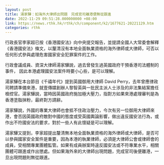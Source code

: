 ```yaml
---
layout: post
title: 湯家驊：如海外大律師出問題　完成官司離港便無從跟進
date: 2022-11-29 09:51:28.000000000 +08:00
link: https://news.rthk.hk/rthk/ch/component/k2/1677621-20221129.htm
categories: rthk
---
```


行政長官李家超已按《香港國安法》向中央提交報告，並提請全國人大常委會解釋《香港國安法》條文，以釐清沒有本地全面執業資格的海外律師或大律師，可否以任何形式參與處理危害國家安全犯罪案件的工作。

行政會議成員、資深大律師湯家驊說，過去曾發生過英國政府干預香港司法體制的事件， 因此本港處理國安法案件時要小心些，是可以理解。

湯家驊在本台節目《千禧年代》提到英國御用大律師 David Perry，去年曾應律政司聘請準備來港，就壹傳媒創辦人黎智英與一批民主派人士涉及的非法集結案擔任檢控官。湯家驊說，當時因英國政府施加極大壓力，指對方如果來港處理審判是為香港塗脂抹粉，最終對方請辭。

湯家驊說，外國的專業大律師也會抵不住政治壓力，今次有另一位御用大律師來港，會否因英國政府敵對中國的態度或受英國輿論影響，做出違反國安法行為，或作出不符國安法的要求，對於一些人有此懷疑是可以理解。

湯家驊又提到，李家超提出釐清無本地全面執業資格的海外律師或大律師，是否可以參與國家安全案件是重要，因為本港的執業律師，必須是大律師公會或律師會的成員，受相關專業團體監管。如果有成員辦案時違反國安法或不符專業水平，相關團體可跟進或作出懲處。但如果海外來的大律師出現問題，完成官司後便離港，一旦出現問題則無從跟進。
